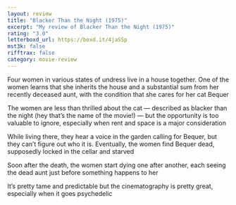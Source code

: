 ```yaml
---
layout: review
title: "Blacker Than the Night (1975)"
excerpt: "My review of Blacker Than the Night (1975)"
rating: "3.0"
letterboxd_url: https://boxd.it/4jaSSp
mst3k: false
rifftrax: false
category: movie-review
---
```


Four women in various states of undress live in a house together. One of the women learns that she inherits the house and a substantial sum from her recently deceased aunt, with the condition that she cares for her cat Bequer

The women are less than thrilled about the cat — described as blacker than the night (hey that’s the name of the movie!) — but the opportunity is too valuable to ignore, especially when rent and space is a major consideration

While living there, they hear a voice in the garden calling for Bequer, but they can’t figure out who it is. Eventually, the women find Bequer dead, supposedly locked in the cellar and starved

Soon after the death, the women start dying one after another, each seeing the dead aunt just before something happens to her

It’s pretty tame and predictable but the cinematography is pretty great, especially when it goes psychedelic
